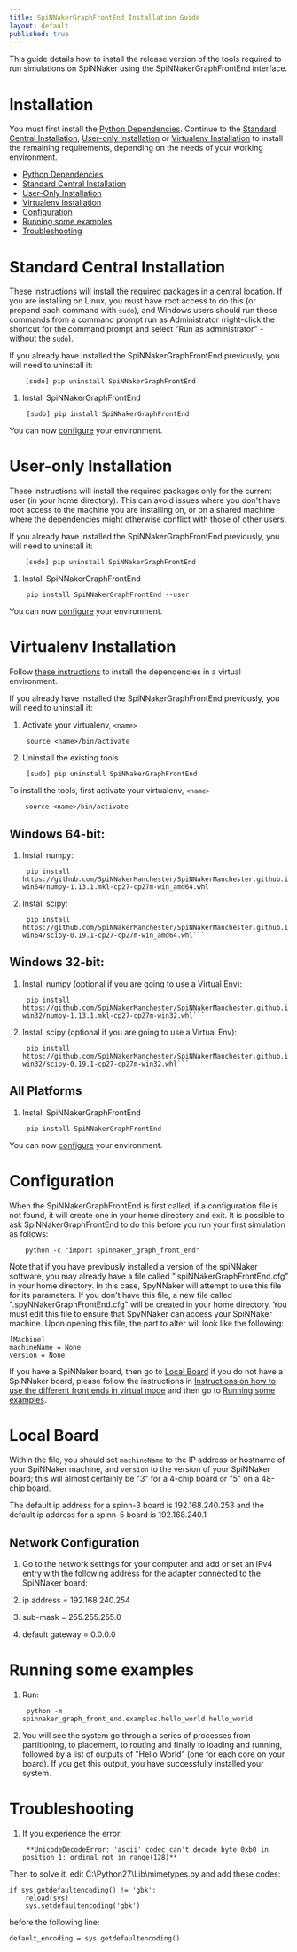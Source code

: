 ```yaml
---
title: SpiNNakerGraphFrontEnd Installation Guide
layout: default
published: true
---
```


This guide details how to install the release version of the tools required to run simulations on SpiNNaker using the SpiNNakerGraphFrontEnd interface.

# Installation

You must first install the [Python Dependencies](/common_pages/4.0.0/PythonInstall.html).  Continue to the [Standard Central Installation](#Central), [User-only Installation](#User) or [Virtualenv Installation](#Virtualenv) to install the remaining requirements, depending on the needs of your working environment.

* [Python Dependencies](/common_pages/4.0.0/PythonInstall.html)
* [Standard Central Installation](#Central)
* [User-Only Installation](#User)
* [Virtualenv Installation](#Virtualenv)
* [Configuration](#Configuration)
* [Running some examples](#Examples)
* [Troubleshooting](#Trouble)

# <a name="Central"></a> Standard Central Installation
These instructions will install the required packages in a central location.  If you are installing on Linux, you must have root access to do this (or prepend each command with ```sudo```), and Windows users should run these commands from a command prompt run as Administrator (right-click the shortcut for the command prompt and select "Run as administrator" - without the ```sudo```).

If you already have installed the SpiNNakerGraphFrontEnd previously, you will need to uninstall it:

        [sudo] pip uninstall SpiNNakerGraphFrontEnd

1. Install SpiNNakerGraphFrontEnd

        [sudo] pip install SpiNNakerGraphFrontEnd

You can now [configure](#Configuration) your environment.

# <a name="User"></a> User-only Installation
These instructions will install the required packages only for the current user (in your home directory).  This can avoid issues where you don't have root access to the machine you are installing on, or on a shared machine where the dependencies might otherwise conflict with those of other users.

If you already have installed the SpiNNakerGraphFrontEnd previously, you will need to uninstall it:

        [sudo] pip uninstall SpiNNakerGraphFrontEnd

1. Install   SpiNNakerGraphFrontEnd

        pip install SpiNNakerGraphFrontEnd --user

You can now [configure](#Configuration) your environment.

# <a name="Virtualenv"></a> Virtualenv Installation
Follow [these instructions](/common_pages/4.0.0/VirtualEnv.html) to install the dependencies in a virtual environment.

If you already have installed the SpiNNakerGraphFrontEnd previously, you will need to uninstall it:

1. Activate your virtualenv, ```<name>```

        source <name>/bin/activate

1. Uninstall the existing tools

        [sudo] pip uninstall SpiNNakerGraphFrontEnd

To install the tools, first activate your virtualenv, ```<name>```

        source <name>/bin/activate
        
## Windows 64-bit:

1. Install numpy:

        pip install https://github.com/SpiNNakerManchester/SpiNNakerManchester.github.io/releases/download/v1.0-win64/numpy-1.13.1.mkl-cp27-cp27m-win_amd64.whl

1. Install scipy:  

        pip install https://github.com/SpiNNakerManchester/SpiNNakerManchester.github.io/releases/download/v1.0-win64/scipy-0.19.1-cp27-cp27m-win_amd64.whl```

## Windows 32-bit:

1. Install numpy (optional if you are going to use a Virtual Env):  

        pip install https://github.com/SpiNNakerManchester/SpiNNakerManchester.github.io/releases/download/v1.0-win32/numpy-1.13.1.mkl-cp27-cp27m-win32.whl```

1. Install scipy (optional if you are going to use a Virtual Env):  

        pip install https://github.com/SpiNNakerManchester/SpiNNakerManchester.github.io/releases/download/v1.0-win32/scipy-0.19.1-cp27-cp27m-win32.whl```

## All Platforms

1. Install SpiNNakerGraphFrontEnd

        pip install SpiNNakerGraphFrontEnd

You can now [configure](#Configuration) your environment.

# <a name="Configuration"></a> Configuration
When the SpiNNakerGraphFrontEnd is first called, if a configuration file is not found, it will create one in your home directory and exit.  It is possible to ask SpiNNakerGraphFrontEnd to do this before you run your first simulation as follows:

        python -c "import spinnaker_graph_front_end"

Note that if you have previously installed a version of the spiNNaker software, you may already have a file called ".spiNNakerGraphFrontEnd.cfg" in your home directory.  In this case, SpyNNaker will attempt to use this file for its parameters.  If you don't have this file, a new file called ".spyNNakerGraphFrontEnd.cfg" will be created in your home directory.  You must edit this file to ensure that SpyNNaker can access your SpiNNaker machine.  Upon opening this file, the part to alter will look like the following:

```
[Machine]
machineName = None
version = None
```

If you have a SpiNNaker board, then go to [Local Board](#LocalBoard) if you do not have a SpiNNaker board, please follow the instructions in [Instructions on how to use the different front ends in virtual mode](/common_pages/4.0.0/VirtualMode.html) and then go to [Running some examples](#Examples).

# <a name="LocalBoard"></a> Local Board

Within the file, you should set ```machineName``` to the IP address or hostname of your SpiNNaker machine, and ```version``` to the version of your SpiNNaker board; this will almost certainly be "3" for a 4-chip board or "5" on a 48-chip board.

The default ip address for a spinn-3 board is 192.168.240.253 and the default ip address for a spinn-5 board is 192.168.240.1

## <a name="Network Configuration"></a> Network Configuration

1. Go to the network settings for your computer and add or set an IPv4 entry with the following address for the adapter connected to the SpiNNaker board:

 1. ip address = 192.168.240.254
 2. sub-mask = 255.255.255.0
 3. default gateway = 0.0.0.0

# <a name="Examples"></a> Running some examples
1. Run:

        python -m spinnaker_graph_front_end.examples.hello_world.hello_world

1. You will see the system go through a series of processes from partitioning, to placement, to routing and finally to loading and running, followed by a list of outputs of "Hello World" (one for each core on your board).
If you get this output, you have successfully installed your system.

# <a name="Trouble"></a> Troubleshooting

1. If you experience the error:

        **UnicodeDecodeError: 'ascii' codec can't decode byte 0xb0 in position 1: ordinal not in range(128)**

Then to solve it, edit C:\Python27\Lib\mimetypes.py and add these codes:

    if sys.getdefaultencoding() != 'gbk':
        reload(sys)
        sys.setdefaultencoding('gbk')

before the following line:

    default_encoding = sys.getdefaultencoding()
